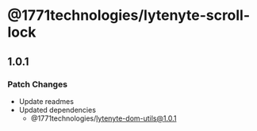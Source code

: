 # @1771technologies/lytenyte-scroll-lock

## 1.0.1

### Patch Changes

- Update readmes
- Updated dependencies
  - @1771technologies/lytenyte-dom-utils@1.0.1
